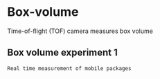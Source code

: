 # Box-volume
Time-of-flight (TOF) camera measures box volume

## Box volume experiment 1
```
Real time measurement of mobile packages
```
